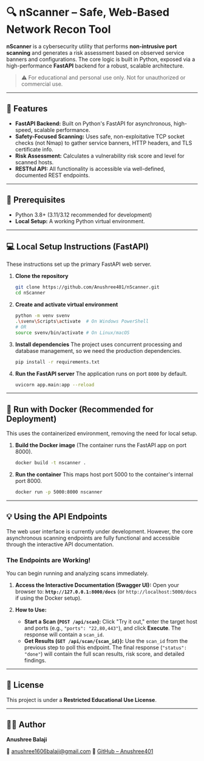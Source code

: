 # 🔍 nScanner – Safe, Web-Based Network Recon Tool

**nScanner** is a cybersecurity utility that performs **non-intrusive port scanning** and generates a risk assessment based on observed service banners and configurations. The core logic is built in Python, exposed via a high-performance **FastAPI** backend for a robust, scalable architecture.

> ⚠️ For educational and personal use only. Not for unauthorized or commercial use.

-----

## 🚀 Features

  * **FastAPI Backend:** Built on Python's FastAPI for asynchronous, high-speed, scalable performance.
  * **Safety-Focused Scanning:** Uses safe, non-exploitative TCP socket checks (not Nmap) to gather service banners, HTTP headers, and TLS certificate info.
  * **Risk Assessment:** Calculates a vulnerability risk score and level for scanned hosts.
  * **RESTful API:** All functionality is accessible via well-defined, documented REST endpoints.

-----

## 🧠 Prerequisites

  * Python 3.8+ (3.11/3.12 recommended for development)
  * **Local Setup:** A working Python virtual environment.

-----

## 💻 Local Setup Instructions (FastAPI)

These instructions set up the primary FastAPI web server.

1.  **Clone the repository**

    ```bash
    git clone https://github.com/Anushree401/nScanner.git
    cd nScanner
    ```

2.  **Create and activate virtual environment**

    ```bash
    python -m venv svenv
    .\svenv\Scripts\activate  # On Windows PowerShell
    # OR
    source svenv/bin/activate # On Linux/macOS
    ```

3.  **Install dependencies**
    The project uses concurrent processing and database management, so we need the production dependencies.

    ```bash
    pip install -r requirements.txt
    ```

4.  **Run the FastAPI server**
    The application runs on port `8000` by default.

    ```bash
    uvicorn app.main:app --reload
    ```

-----

## 🐳 Run with Docker (Recommended for Deployment)

This uses the containerized environment, removing the need for local setup.

1.  **Build the Docker image**
    (The container runs the FastAPI app on port 8000).

    ```bash
    docker build -t nscanner .
    ```

2.  **Run the container**
    This maps host port 5000 to the container's internal port 8000.

    ```bash
    docker run -p 5000:8000 nscanner
    ```

-----

## 💡 Using the API Endpoints

The web user interface is currently under development. However, the core asynchronous scanning endpoints are fully functional and accessible through the interactive API documentation.

### The Endpoints are Working\!

You can begin running and analyzing scans immediately.

1.  **Access the Interactive Documentation (Swagger UI):**
    Open your browser to: **`http://127.0.0.1:8000/docs`** (or `http://localhost:5000/docs` if using the Docker setup).

2.  **How to Use:**

      * **Start a Scan (`POST /api/scan`):** Click "Try it out," enter the target host and ports (e.g., `"ports": "22,80,443"`), and click **Execute**. The response will contain a `scan_id`.
      * **Get Results (`GET /api/scan/{scan_id}`):** Use the `scan_id` from the previous step to poll this endpoint. The final response (`"status": "done"`) will contain the full scan results, risk score, and detailed findings.

-----

## 📄 License

This project is under a **Restricted Educational Use License**.

-----

## 🙋‍♀️ Author

**Anushree Balaji**

📧 [anushree1606balaji@gmail.com](mailto:anushree1606balaji@gmail.com)
🔗 [GitHub – Anushree401](https://github.com/Anushree401)